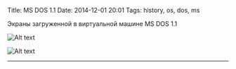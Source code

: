 ﻿Title: MS DOS 1.1
Date: 2014-12-01 20:01
Tags: history, os, dos, ms




Экраны загруженной в виртуальной машине MS DOS 1.1


![Alt text]({attach}1.jpg)


![Alt text]({attach}2.jpg)


---


